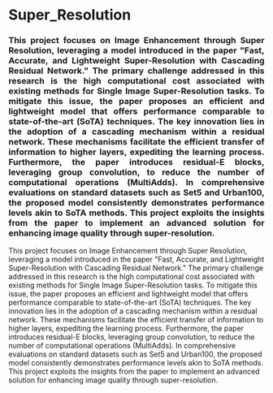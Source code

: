 # Super_Resolution

<h3 align="justify">This project focuses on Image Enhancement through Super Resolution, leveraging a model introduced in the paper "Fast, Accurate, and Lightweight Super-Resolution with Cascading Residual Network." The primary challenge addressed in this research is the high computational cost associated with existing methods for Single Image Super-Resolution tasks. To mitigate this issue, the paper proposes an efficient and lightweight model that offers performance comparable to state-of-the-art (SoTA) techniques. The key innovation lies in the adoption of a cascading mechanism within a residual network. These mechanisms facilitate the efficient transfer of information to higher layers, expediting the learning process. Furthermore, the paper introduces residual-E blocks, leveraging group convolution, to reduce the number of computational operations (MultiAdds). In comprehensive evaluations on standard datasets such as Set5 and Urban100, the proposed model consistently demonstrates performance levels akin to SoTA methods. This project exploits the insights from the paper to implement an advanced solution for enhancing image quality through super-resolution.</h3>


<p>This project focuses on Image Enhancement through Super Resolution, leveraging a model introduced in the paper "Fast, Accurate, and Lightweight Super-Resolution with Cascading Residual Network." The primary challenge addressed in this research is the high computational cost associated with existing methods for Single Image Super-Resolution tasks. To mitigate this issue, the paper proposes an efficient and lightweight model that offers performance comparable to state-of-the-art (SoTA) techniques. The key innovation lies in the adoption of a cascading mechanism within a residual network. These mechanisms facilitate the efficient transfer of information to higher layers, expediting the learning process. Furthermore, the paper introduces residual-E blocks, leveraging group convolution, to reduce the number of computational operations (MultiAdds). In comprehensive evaluations on standard datasets such as Set5 and Urban100, the proposed model consistently demonstrates performance levels akin to SoTA methods. This project exploits the insights from the paper to implement an advanced solution for enhancing image quality through super-resolution.</p>


